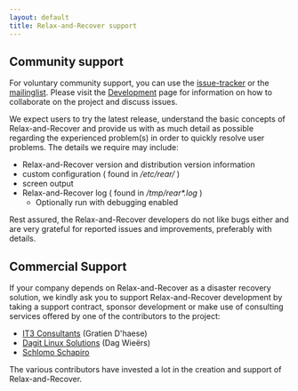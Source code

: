 ```yaml
---
layout: default
title: Relax-and-Recover support
---
```


## Community support ##
For voluntary community support, you can use the
[issue-tracker](http://github.com/rear/rear/issues) or the
[mailinglist](https://lists.sourceforge.net/lists/listinfo/rear-users).
Please visit the [Development](/development/) page for information on
how to collaborate on the project and discuss issues.

We expect users to try the latest release, understand the basic concepts of
Relax-and-Recover and provide us with as much detail as possible regarding
the experienced problem(s) in order to quickly resolve user problems.
The details we require may include:

 - Relax-and-Recover version and distribution version information
 - custom configuration ( found in */etc/rear/* )
 - screen output
 - Relax-and-Recover log ( found in */tmp/rear\*.log* )
   - Optionally run with debugging enabled

Rest assured, the Relax-and-Recover developers do not like bugs either
and are very grateful for reported issues and improvements, preferably
with details.


## Commercial Support ##
If your company depends on Relax-and-Recover as a disaster recovery solution,
we kindly ask you to support Relax-and-Recover development by taking a support
contract, sponsor development or make use of consulting services offered by
one of the contributors to the project:

 - [IT3 Consultants](http://www.it3.be/) (Gratien D'haese)
 - [Dagit Linux Solutions](http://dagit.net/) (Dag Wieërs)
 - [Schlomo Schapiro](mailto:rear-commercial@schlomo.schapiro.org)

The various contributors have invested a lot in the creation and support
of Relax-and-Recover.
